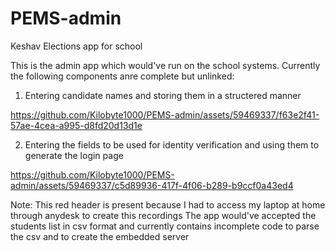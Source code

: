 # PEMS-admin
Keshav Elections app for school

This is the admin app which would've run on the school systems. 
Currently the following components anre complete but unlinked:
1. Entering candidate names and storing them in a structered manner


https://github.com/Kilobyte1000/PEMS-admin/assets/59469337/f63e2f41-57ae-4cea-a995-d8fd20d13d1e


   
2. Entering the fields to be used for identity verification and using them to generate the login page

   

https://github.com/Kilobyte1000/PEMS-admin/assets/59469337/c5d89936-417f-4f06-b289-b9ccf0a43ed4

Note: This red header is present because I had to access my laptop at home through anydesk to create this recordings
The app would've accepted the students list in csv format and currently contains incomplete code to parse the csv and to create the embedded server
